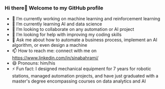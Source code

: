 ### Hi there👋 Welcome to my GitHub profile

- 🔭 I’m currently working on machine learning and reinforcement learning
- 🌱 I’m currently learning AI and data science
- 👯 I’m looking to collaborate on any automation or AI project
- 🤔 I’m looking for help with improving my coding skills
- 💬 Ask me about how to automate a business process, implement an AI algorithm, or even design a machine
- 📫 How to reach me: connect with me on https://www.linkedin.com/in/sinabahrami/
- 😄 Pronouns: him/his
- ⚡ Fun fact: I designed mechanical equipment for 7 years for robotic stations, managed automation projects, and have just graduated with a master's degree encompassing courses on data analytics and AI

<!--
**sbahrami/sbahrami** is a ✨ _special_ ✨ repository because its `README.md` (this file) appears on your GitHub profile.
-->
